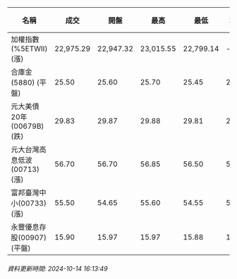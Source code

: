 | 名稱 | 成交 | 開盤 | 最高 | 最低 | 均價 | 成交金額(億) | 昨收 | 漲跌幅 | 漲跌 | 總量 | 昨量 | 振幅 |
| -------- | -------- | -------- | -------- |-------- | -------- | -------- |-------- |-------- |-------- | -------- | -------- |-------- |
|加權指數(%5ETWII) (漲)|22,975.29|22,947.32|23,015.55|22,799.14|-|3,149.48|22,901.64|0.32%|73.65|6,947,114|0|0.94%|
|合庫金(5880) (平盤)|25.50|25.60|25.70|25.45|25.52|1.16|25.50|0.00%|0.00|4,535|6,322|0.98%|
|元大美債20年(00679B) (跌)|29.83|29.87|29.88|29.81|29.84|28.62|30.04|0.70%|0.21|95,898|92,808|0.23%|
|元大台灣高息低波(00713) (漲)|56.70|56.70|56.85|56.50|56.67|7.16|56.60|0.18%|0.10|12,640|10,804|0.62%|
|富邦臺灣中小(00733) (漲)|55.50|54.65|55.60|54.55|55.19|0.718|54.85|1.19%|0.65|1,301|1,316|1.91%|
|永豐優息存股(00907) (平盤)|15.90|15.97|15.97|15.88|15.90|0.742|15.90|0.00%|0.00|4,667|4,809|0.57%|
###### 資料更新時間: 2024-10-14 16:13:49